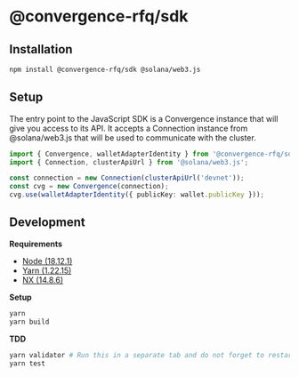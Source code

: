 # @convergence-rfq/sdk

## Installation

```bash
npm install @convergence-rfq/sdk @solana/web3.js
```

## Setup

The entry point to the JavaScript SDK is a Convergence instance that will give you access to its API. It accepts a Connection instance from @solana/web3.js that will be used to communicate with the cluster.

```ts
import { Convergence, walletAdapterIdentity } from '@convergence-rfq/sdk';
import { Connection, clusterApiUrl } from '@solana/web3.js';

const connection = new Connection(clusterApiUrl('devnet'));
const cvg = new Convergence(connection);
cvg.use(walletAdapterIdentity({ publicKey: wallet.publicKey }));
```

## Development

**Requirements**

- [Node (18.12.1)](https://nodejs.org/en/download/)
- [Yarn (1.22.15)](https://classic.yarnpkg.com/lang/en/docs/install/#mac-stable)
- [NX (14.8.6)](https://nx.dev/recipes/adopting-nx/adding-to-monorepo)

**Setup**

```bash
yarn 
yarn build
```

**TDD**

```bash
yarn validator # Run this in a separate tab and do not forget to restart when rerunning tests
yarn test
```